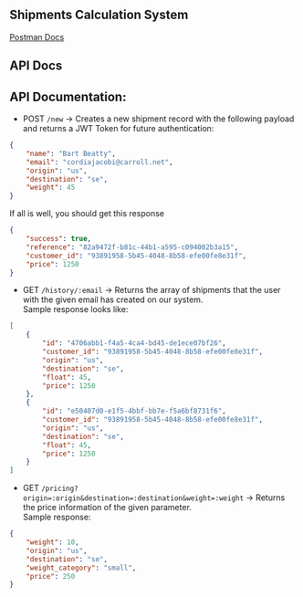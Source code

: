 ## Shipments Calculation System

[Postman Docs](https://www.getpostman.com/collections/497742b6deae56e91248) <br />

## API Docs
## API Documentation:
* POST `/new` -> Creates a new shipment record with the following payload and returns a JWT Token for future authentication:
```json
{
    "name": "Bart Beatty",
    "email": "cordiajacobi@carroll.net",
    "origin": "us",
    "destination": "se",
    "weight": 45
}
```
If all is well, you should get this response
```json
{
    "success": true,
    "reference": "82a9472f-b81c-44b1-a595-c094002b3a15",
    "customer_id": "93891958-5b45-4048-8b58-efe00fe8e31f",
    "price": 1250
}
```

* GET `/history/:email` -> Returns the array of shipments that the user with the given email has created on our system. <br />
  Sample response looks like:
```json
[
    {
        "id": "4706abb1-f4a5-4ca4-bd45-de1ece07bf26",
        "customer_id": "93891958-5b45-4048-8b58-efe00fe8e31f",
        "origin": "us",
        "destination": "se",
        "float": 45,
        "price": 1250
    },
    {
        "id": "e50407d0-e1f5-4bbf-bb7e-f5a6bf8731f6",
        "customer_id": "93891958-5b45-4048-8b58-efe00fe8e31f",
        "origin": "us",
        "destination": "se",
        "float": 45,
        "price": 1250
    }
]
```

* GET `/pricing?origin=:origin&destination=:destination&weight=:weight` -> Returns the price information of the given parameter. <br />
  Sample response:
```json
{
    "weight": 10,
    "origin": "us",
    "destination": "se",
    "weight_category": "small",
    "price": 250
}
```